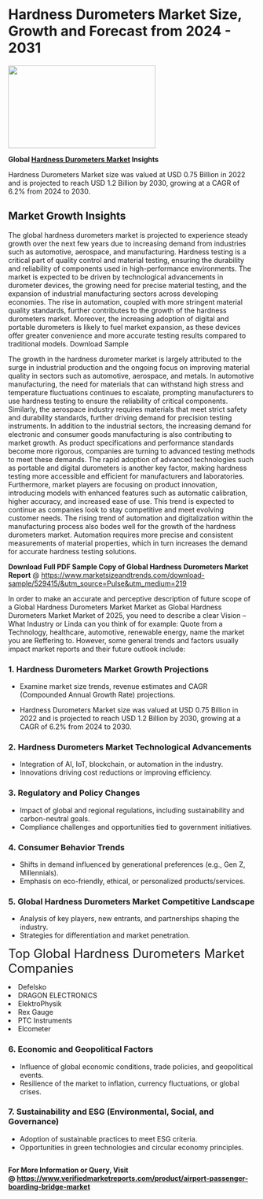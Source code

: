 <H1>Hardness Durometers Market Size, Growth and Forecast from 2024 - 2031</H1><img class="aligncenter size-medium wp-image-584254" src="https://thirdeyenews.in/wp-content/uploads/2024/09/Global-Market-Research-300x168.jpeg" alt="" width="300" height="168" /><p><strong>Global&nbsp;<a href="https://www.marketsizeandtrends.com/download-sample/529415/&amp;utm_source=Pulse&amp;utm_medium=219">Hardness Durometers Market</a> Insights</strong></p><p>Hardness Durometers Market size was valued at USD 0.75 Billion in 2022 and is projected to reach USD 1.2 Billion by 2030, growing at a CAGR of 6.2% from 2024 to 2030.</p><p><h2>Market Growth Insights</h2> <p>The global hardness durometers market is projected to experience steady growth over the next few years due to increasing demand from industries such as automotive, aerospace, and manufacturing. Hardness testing is a critical part of quality control and material testing, ensuring the durability and reliability of components used in high-performance environments. The market is expected to be driven by technological advancements in durometer devices, the growing need for precise material testing, and the expansion of industrial manufacturing sectors across developing economies. The rise in automation, coupled with more stringent material quality standards, further contributes to the growth of the hardness durometers market. Moreover, the increasing adoption of digital and portable durometers is likely to fuel market expansion, as these devices offer greater convenience and more accurate testing results compared to traditional models. Download Sample </p> <p>The growth in the hardness durometer market is largely attributed to the surge in industrial production and the ongoing focus on improving material quality in sectors such as automotive, aerospace, and metals. In automotive manufacturing, the need for materials that can withstand high stress and temperature fluctuations continues to escalate, prompting manufacturers to use hardness testing to ensure the reliability of critical components. Similarly, the aerospace industry requires materials that meet strict safety and durability standards, further driving demand for precision testing instruments. In addition to the industrial sectors, the increasing demand for electronic and consumer goods manufacturing is also contributing to market growth. As product specifications and performance standards become more rigorous, companies are turning to advanced testing methods to meet these demands. The rapid adoption of advanced technologies such as portable and digital durometers is another key factor, making hardness testing more accessible and efficient for manufacturers and laboratories. Furthermore, market players are focusing on product innovation, introducing models with enhanced features such as automatic calibration, higher accuracy, and increased ease of use. This trend is expected to continue as companies look to stay competitive and meet evolving customer needs. The rising trend of automation and digitalization within the manufacturing process also bodes well for the growth of the hardness durometers market. Automation requires more precise and consistent measurements of material properties, which in turn increases the demand for accurate hardness testing solutions. </p><p><span class=""><strong>Download Full PDF Sample Copy of Global Hardness Durometers Market Report</strong> @ <a href="https://www.marketsizeandtrends.com/download-sample/529415/&amp;utm_source=Pulse&amp;utm_medium=219" target="_blank">https://www.marketsizeandtrends.com/download-sample/529415/&amp;utm_source=Pulse&amp;utm_medium=219</a></span></p><p>In order to make an accurate and perceptive description of future scope of a Global&nbsp;Hardness Durometers Market Market as Global&nbsp;Hardness Durometers Market Market of 2025, you need to describe a clear Vision &ndash; What Industry or Linda can you think of for example: Quote from a Technology, healthcare, automotive, renewable energy, name the market you are Reffering to. However, some general trends and factors usually impact market reports and their future outlook include:</p><h3>1.&nbsp;<strong>Hardness Durometers Market Growth Projections</strong></h3><ul><li>Examine market size trends, revenue estimates and CAGR (Compounded Annual Growth Rate) projections.</li><li><p>Hardness Durometers Market size was valued at USD 0.75 Billion in 2022 and is projected to reach USD 1.2 Billion by 2030, growing at a CAGR of 6.2% from 2024 to 2030.</p></li></ul><h3>2.&nbsp;<strong>Hardness Durometers Market Technological Advancements</strong></h3><ul><li>Integration of AI, IoT, blockchain, or automation in the industry.</li><li>Innovations driving cost reductions or improving efficiency.</li></ul><h3>3.&nbsp;<strong>Regulatory and Policy Changes</strong></h3><ul><li>Impact of global and regional regulations, including sustainability and carbon-neutral goals.</li><li>Compliance challenges and opportunities tied to government initiatives.</li></ul><h3>4.&nbsp;<strong>Consumer Behavior Trends</strong></h3><ul><li>Shifts in demand influenced by generational preferences (e.g., Gen Z, Millennials).</li><li>Emphasis on eco-friendly, ethical, or personalized products/services.</li></ul><h3>5.&nbsp;<strong>Global Hardness Durometers Market Competitive Landscape</strong></h3><ul><li>Analysis of key players, new entrants, and partnerships shaping the industry.</li><li>Strategies for differentiation and market penetration.</li></ul><p data-pm-slice="1 1 []"><span style="color: inherit; font-family: inherit; font-size: 25px;">Top Global Hardness Durometers Market Companies</span></p><div class="" data-test-id=""><p><li>Defelsko</li><li> DRAGON ELECTRONICS</li><li> ElektroPhysik</li><li> Rex Gauge</li><li> PTC Instruments</li><li> Elcometer</li></p></div><h3>6.&nbsp;<strong>Economic and Geopolitical Factors</strong></h3><ul><li>Influence of global economic conditions, trade policies, and geopolitical events.</li><li>Resilience of the market to inflation, currency fluctuations, or global crises.</li></ul><h3>7.&nbsp;<strong>Sustainability and ESG (Environmental, Social, and Governance)</strong></h3><ul><li>Adoption of sustainable practices to meet ESG criteria.</li><li>Opportunities in green technologies and circular economy principles.</li></ul><h2><strong style="font-size: 14px;">For More Information or Query, Visit @&nbsp;</strong><a style="background-color: #ffffff; font-size: 14px;" href="https://www.marketsizeandtrends.com/report/hardness-durometers-market/" target="_blank">https://www.verifiedmarketreports.com/product/airport-passenger-boarding-bridge-market</a></h2>
